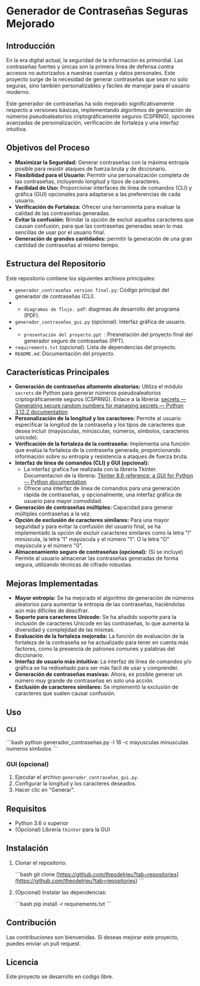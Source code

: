# Generador de Contraseñas Seguras Mejorado

## Introducción

En la era digital actual, la seguridad de la información es primordial. Las contraseñas fuertes y únicas son la primera línea de defensa contra accesos no autorizados a nuestras cuentas y datos personales. Este proyecto surge de la necesidad de generar contraseñas que sean no solo seguras, sino también personalizables y fáciles de manejar para el usuario moderno.

Este generador de contraseñas ha sido mejorado significativamente respecto a versiones básicas, implementando algoritmos de generación de números pseudoaleatorios criptográficamente seguros (CSPRNG), opciones avanzadas de personalización, verificación de fortaleza y una interfaz intuitiva.

## Objetivos del Proceso

* **Maximizar la Seguridad:** Generar contraseñas con la máxima entropía posible para resistir ataques de fuerza bruta y de diccionario.
* **Flexibilidad para el Usuario:** Permitir una personalización completa de las contraseñas, incluyendo longitud y tipos de caracteres.
* **Facilidad de Uso:** Proporcionar interfaces de línea de comandos (CLI) y gráfica (GUI) opcionales para adaptarse a las preferencias de cada usuario.
* **Verificación de Fortaleza:** Ofrecer una herramienta para evaluar la calidad de las contraseñas generadas.
* **Evitar la confusión:** Brindar la opción de excluir aquellos caracteres que causan confusión, para que las contraseñas generadas sean lo mas sencillas de usar por el usuario final.
* **Generación de grandes cantidades:** permitir la generación de una gran cantidad de contraseñas al mismo tiempo.

## Estructura del Repositorio

Este repositorio contiene los siguientes archivos principales:

* `generador_contraseñas version final.py`: Código principal del generador de contraseñas (CLI).
* * `diagramas de flujo. pdf`: diagrmas de desarrollo del programa (PDF).
* `generador_contraseñas_gui.py` (opcional): Interfaz gráfica de usuario.
* * `presentación del proyecto.ppt `: Presnetación del proyecto final del generador seguro de contraseñas (PPT).
* `requirements.txt` (opcional): Lista de dependencias del proyecto.
* `README.md`: Documentación del proyecto.

## Características Principales

* **Generación de contraseñas altamente aleatorias:** Utiliza el módulo `secrets` de Python para generar números pseudoaleatorios criptográficamente seguros (CSPRNG). Enlace a la libreria: [secrets — Generating secure random numbers for managing secrets — Python 3.12.2 documentation](https://docs.python.org/3/library/secrets.html)
* **Personalización de la longitud y los caracteres:** Permite al usuario especificar la longitud de la contraseña y los tipos de caracteres que desea incluir (mayúsculas, minúsculas, números, símbolos, caracteres unicode).
* **Verificación de la fortaleza de la contraseña:** Implementa una función que evalúa la fortaleza de la contraseña generada, proporcionando información sobre su entropía y resistencia a ataques de fuerza bruta.
* **Interfaz de línea de comandos (CLI) y GUI (opcional):**
    * La interfaz grafica fue realizada con la libreria Tkinter. Documentacion de la libreria: [Tkinter 8.6 reference: a GUI for Python — Python documentation](https://docs.python.org/3/library/tkinter.html)
    * Ofrece una interfaz de línea de comandos para una generación rápida de contraseñas, y opcionalmente, una interfaz gráfica de usuario para mayor comodidad.
* **Generación de contraseñas múltiples:** Capacidad para generar múltiples contraseñas a la vez.
* **Opción de exclusión de caracteres similares:** Para una mayor seguridad y para evitar la confusión del usuario final, se ha implementado la opción de excluir caracteres similares como la letra "l" minúscula, la letra "I" mayúscula y el número "1". O la letra "O" mayúscula y el número "0".
* **Almacenamiento seguro de contraseñas (opcional):** (Si se incluye) Permite al usuario almacenar las contraseñas generadas de forma segura, utilizando técnicas de cifrado robustas.

## Mejoras Implementadas

* **Mayor entropía:** Se ha mejorado el algoritmo de generación de números aleatorios para aumentar la entropía de las contraseñas, haciéndolas aún más difíciles de descifrar.
* **Soporte para caracteres Unicode:** Se ha añadido soporte para la inclusión de caracteres Unicode en las contraseñas, lo que aumenta la diversidad y complejidad de las mismas.
* **Evaluación de la fortaleza mejorada:** La función de evaluación de la fortaleza de la contraseña se ha actualizado para tener en cuenta más factores, como la presencia de patrones comunes y palabras del diccionario.
* **Interfaz de usuario más intuitiva:** La interfaz de línea de comandos y/o gráfica se ha rediseñado para ser más fácil de usar y comprender.
* **Generación de contraseñas masivas:** Ahora, es posible generar un número muy grande de contraseñas en solo una acción.
* **Exclusión de caracteres similares:** Se implementó la exclusión de caracteres que suelen causar confusión.

## Uso

### CLI

\`\`\`bash
python generador\_contraseñas.py -l 16 -c mayusculas minusculas numeros simbolos
\`\`\`

### GUI (opcional)

1.  Ejecutar el archivo `generador_contraseñas_gui.py`.
2.  Configurar la longitud y los caracteres deseados.
3.  Hacer clic en "Generar".

## Requisitos

* Python 3.6 o superior
* (Opcional) Librería `tkinter` para la GUI

## Instalación

1.  Clonar el repositorio:

    \`\`\`bash
    git clone [https://github.com/theodelrieu?tab=repositories](https://github.com/theodelrieu?tab=repositories)
    \`\`\`

2.  (Opcional) Instalar las dependencias:

    \`\`\`bash
    pip install -r requirements.txt
    \`\`\`

## Contribución

Las contribuciones son bienvenidas. Si deseas mejorar este proyecto, puedes enviar un pull request.

## Licencia

Este proyecto se desarrollo en codigo libre.
